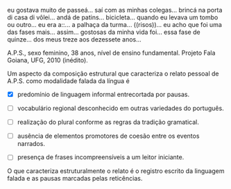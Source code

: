 

eu gostava muito de passeá... saí com as minhas colegas... brincá na porta di casa di vôlei... andá de patins... bicicleta... quando eu levava um tombo ou outro... eu era a::... a palhaça da turma... ((risos))... eu acho que foi uma das fases mais... assim... gostosas da minha vida foi... essa fase de quinze... dos meus treze aos dezessete anos...

A.P.S., sexo feminino, 38 anos, nível de ensino fundamental. Projeto Fala Goiana, UFG, 2010 (inédito).

Um aspecto da composição estrutural que caracteriza o relato pessoal de A.P.S. como modalidade falada da língua é



- [x] predomínio de linguagem informal entrecortada por pausas.
- [ ] vocabulário regional desconhecido em outras variedades do português.
- [ ] realização do plural conforme as regras da tradição gramatical.
- [ ] ausência de elementos promotores de coesão entre os eventos narrados.
- [ ] presença de frases incompreensíveis a um leitor iniciante.


O que caracteriza estruturalmente o relato é o registro escrito da linguagem falada e as pausas marcadas pelas reticências.

        